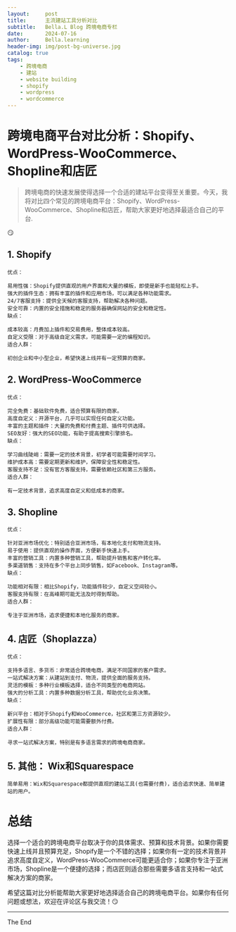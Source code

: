```yaml
---
layout:     post
title:      主流建站工具分析对比
subtitle:   Bella.L Blog 跨境电商专栏
date:       2024-07-16
author:     Bella.learning
header-img: img/post-bg-universe.jpg
catalog: true
tags:
    - 跨境电商
    - 建站
    - website building
    - shopify
    - wordpress
    - wordcommerce
---
```


<!-- This text will not appear in the browser window. -->

# 跨境电商平台对比分析：Shopify、WordPress-WooCommerce、Shopline和店匠
>跨境电商的快速发展使得选择一个合适的建站平台变得至关重要。今天，我将对比四个常见的跨境电商平台：Shopify、WordPress-WooCommerce、Shopline和店匠，帮助大家更好地选择最适合自己的平台.

:smirk:

## 1. Shopify

```
优点：

易用性强：Shopify提供直观的用户界面和大量的模板，即使是新手也能轻松上手。
强大的插件生态：拥有丰富的插件和应用市场，可以满足各种功能需求。
24/7客服支持：提供全天候的客服支持，帮助解决各种问题。
安全可靠：内置的安全措施和稳定的服务器确保网站的安全和稳定性。
缺点：

成本较高：月费加上插件和交易费用，整体成本较高。
自定义受限：对于高级自定义需求，可能需要一定的编程知识。
适合人群：

初创企业和中小型企业，希望快速上线并有一定预算的商家。
```
## 2. WordPress-WooCommerce

```
优点：

完全免费：基础软件免费，适合预算有限的商家。
高度自定义：开源平台，几乎可以实现任何自定义功能。
丰富的主题和插件：大量的免费和付费主题、插件可供选择。
SEO友好：强大的SEO功能，有助于提高搜索引擎排名。
缺点：

学习曲线陡峭：需要一定的技术背景，初学者可能需要时间学习。
维护成本高：需要定期更新和维护，保障安全性和稳定性。
客服支持不足：没有官方客服支持，需要依赖社区和第三方服务。
适合人群：

有一定技术背景，追求高度自定义和低成本的商家。

```


## 3. Shopline

```
优点：

针对亚洲市场优化：特别适合亚洲市场，有本地化支付和物流支持。
易于使用：提供直观的操作界面，方便新手快速上手。
丰富的营销工具：内置多种营销工具，帮助提升销售和客户转化率。
多渠道销售：支持在多个平台上同步销售，如Facebook、Instagram等。
缺点：

功能相对有限：相比Shopify，功能插件较少，自定义空间较小。
客服支持有限：在高峰期可能无法及时得到帮助。
适合人群：

专注于亚洲市场，追求便捷和本地化服务的商家。
```

## 4. 店匠（Shoplazza）

```
优点：

支持多语言、多货币：非常适合跨境电商，满足不同国家的客户需求。
一站式解决方案：从建站到支付、物流，提供全面的服务支持。
灵活的模板：多种行业模板选择，适合不同类型的电商网站。
强大的分析工具：内置多种数据分析工具，帮助优化业务决策。
缺点：

新兴平台：相对于Shopify和WooCommerce，社区和第三方资源较少。
扩展性有限：部分高级功能可能需要额外付费。
适合人群：

寻求一站式解决方案，特别是有多语言需求的跨境电商商家。

```

## 5. 其他： Wix和Squarespace

```
简单易用：Wix和Squarespace都提供直观的建站工具(也需要付费)，适合追求快速、简单建站的用户。
```

# 总结
选择一个适合的跨境电商平台取决于你的具体需求、预算和技术背景。如果你需要快速上线并且预算充足，Shopify是一个不错的选择；如果你有一定的技术背景并追求高度自定义，WordPress-WooCommerce可能更适合你；如果你专注于亚洲市场，Shopline是一个便捷的选择；而店匠则适合那些需要多语言支持和一站式解决方案的商家。

希望这篇对比分析能帮助大家更好地选择适合自己的跨境电商平台。如果你有任何问题或想法，欢迎在评论区与我交流！:smirk:

***
The End
